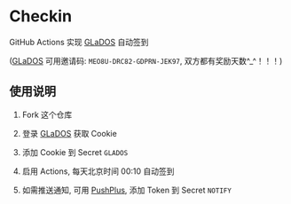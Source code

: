 # Checkin

GitHub Actions 实现 [GLaDOS][glados] 自动签到

([GLaDOS][glados] 可用邀请码: `MEO8U-DRC82-GDPRN-JEK97`, 双方都有奖励天数^_^！！！)

## 使用说明

1. Fork 这个仓库

1. 登录 [GLaDOS][glados] 获取 Cookie

1. 添加 Cookie 到 Secret `GLADOS`

1. 启用 Actions, 每天北京时间 00:10 自动签到

1. 如需推送通知, 可用 [PushPlus][pushplus], 添加 Token 到 Secret `NOTIFY`

[glados]: https://github.com/glados-network/GLaDOS
[pushplus]: https://www.pushplus.plus/
